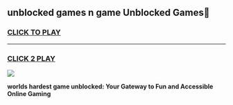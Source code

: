 
## unblocked games n game Unblocked Games👋
<h3>
<a href="https://premium.freeplayer.one?title=unblocked_games_n_game&ref=16F">CLICK TO PLAY</a></h3>
<hr>

<h3>
<a href="https://premium.freeplayer.one?title=unblocked_games_n_game&ref=16F">CLICK 2 PLAY</a>
  
</h3>

<a href="https://premium.freeplayer.one?title=unblocked_games_n_game&ref=16F/"><img src="https://clearcache.store/games.png"></a>


**worlds hardest game unblocked: Your Gateway to Fun and Accessible Online Gaming**
